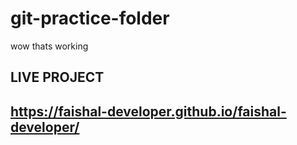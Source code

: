 ﻿# git-practice-folder
wow thats working

## LIVE PROJECT
## https://faishal-developer.github.io/faishal-developer/
